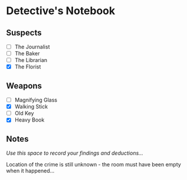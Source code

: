 # Detective's Notebook

## Suspects
- [ ] The Journalist
- [ ] The Baker
- [ ] The Librarian
- [x] The Florist
## Weapons
- [ ] Magnifying Glass
- [x] Walking Stick
- [ ] Old Key
- [x] Heavy Book
## Notes
*Use this space to record your findings and deductions...*

Location of the crime is still unknown - the room must have been empty when it happened...
